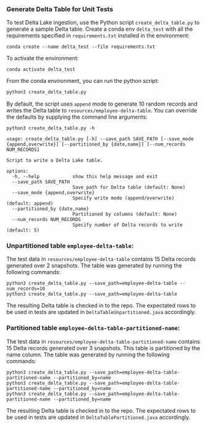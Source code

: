 <!--
  ~ Licensed to the Apache Software Foundation (ASF) under one
  ~ or more contributor license agreements.  See the NOTICE file
  ~ distributed with this work for additional information
  ~ regarding copyright ownership.  The ASF licenses this file
  ~ to you under the Apache License, Version 2.0 (the
  ~ "License"); you may not use this file except in compliance
  ~ with the License.  You may obtain a copy of the License at
  ~
  ~   http://www.apache.org/licenses/LICENSE-2.0
  ~
  ~ Unless required by applicable law or agreed to in writing,
  ~ software distributed under the License is distributed on an
  ~ "AS IS" BASIS, WITHOUT WARRANTIES OR CONDITIONS OF ANY
  ~ KIND, either express or implied.  See the License for the
  ~ specific language governing permissions and limitations
  ~ under the License.
  -->

### Generate Delta Table for Unit Tests

To test Delta Lake ingestion, use the Python script `create_delta_table.py` to generate a sample Delta table.
Create a conda env `delta_test` with all the requirements specified in `requirements.txt` installed in the
environment:
```shell
conda create --name delta_test --file requirements.txt
```

To activate the environment:

```shell
conda activate delta_test
```

From the conda environment, you can run the python script:

```python
python3 create_delta_table.py
```

By default, the script uses `append` mode to generate 10 random records and writes the
Delta table to `resources/employee-delta-table`. You can override the defaults by supplying the command line arguments:

```shell
python3 create_delta_table.py -h

usage: create_delta_table.py [-h] --save_path SAVE_PATH [--save_mode {append,overwrite}] [--partitioned_by {date,name}] [--num_records NUM_RECORDS]

Script to write a Delta Lake table.

options:
  -h, --help            show this help message and exit
  --save_path SAVE_PATH
                        Save path for Delta table (default: None)
  --save_mode {append,overwrite}
                        Specify write mode (append/overwrite) (default: append)
  --partitioned_by {date,name}
                        Partitioned by columns (default: None)
  --num_records NUM_RECORDS
                        Specify number of Delta records to write (default: 5)
```

### Unpartitioned table `employee-delta-table`:

The test data in `resources/employee-delta-table` contains 15 Delta records generated over 2 snapshots.
The table was generated by running the following commands:
```shell
python3 create_delta_table.py --save_path=employee-delta-table --num_records=10
python3 create_delta_table.py --save_path=employee-delta-table
```

The resulting Delta table is checked in to the repo. The expectated rows to be used in tests are updated in
`DeltaTableUnpartitioned.java` accordingly.

### Partitioned table `employee-delta-table-partitioned-name`:

The test data in `resources/employee-delta-table-partitioned-name` contains 15 Delta records generated over 3 snapshots.
This table is partitioned by the name column. The table was generated by running the following commands:
```shell
python3 create_delta_table.py --save_path=employee-delta-table-partitioned-name --partitioned_by=name
python3 create_delta_table.py --save_path=employee-delta-table-partitioned-name --partitioned_by=name
python3 create_delta_table.py --save_path=employee-delta-table-partitioned-name --partitioned_by=name
```

The resulting Delta table is checked in to the repo. The expectated rows to be used in tests are updated in
`DeltaTablePartitioned.java` accordingly.
